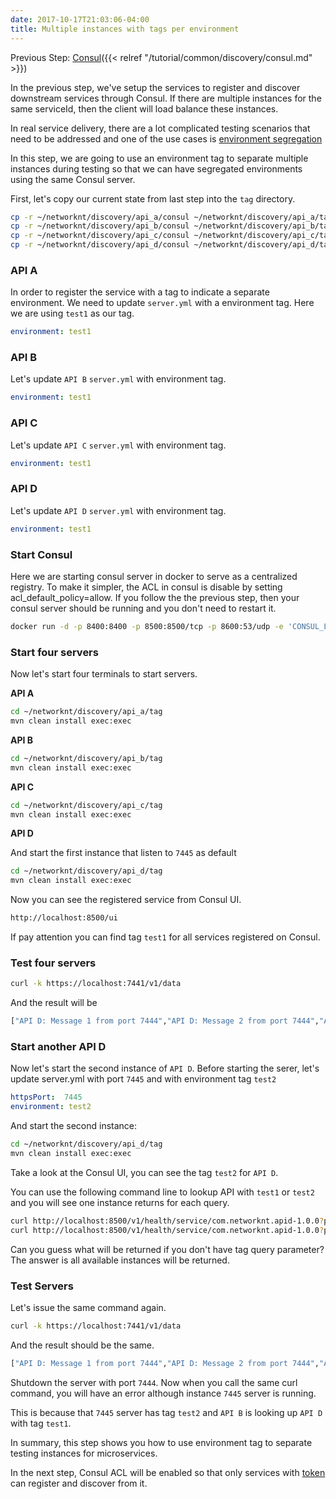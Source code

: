 ```yaml
---
date: 2017-10-17T21:03:06-04:00
title: Multiple instances with tags per environment
---
```


Previous Step: [Consul]({{< relref "/tutorial/common/discovery/consul.md" >}})

In the previous step, we've setup the services to register and discover
downstream services through Consul. If there are multiple instances for the same
serviceId, then the client will load balance these instances.

In real service delivery, there are a lot complicated testing scenarios that need
to be addressed and one of the use cases is [environment segregation][]

In this step, we are going to use an environment tag to separate multiple instances
during testing so that we can have segregated environments using the same Consul server.

First, let's copy our current state from last step into the `tag` directory.

```bash
cp -r ~/networknt/discovery/api_a/consul ~/networknt/discovery/api_a/tag
cp -r ~/networknt/discovery/api_b/consul ~/networknt/discovery/api_b/tag
cp -r ~/networknt/discovery/api_c/consul ~/networknt/discovery/api_c/tag
cp -r ~/networknt/discovery/api_d/consul ~/networknt/discovery/api_d/tag
```

### API A

In order to register the service with a tag to indicate a separate environment. We
need to update `server.yml` with a environment tag. Here we are using `test1` as our tag.

```yaml
environment: test1
```

### API B

Let's update `API B` `server.yml` with environment tag.

```yaml
environment: test1
```

### API C

Let's update `API C` `server.yml` with environment tag.

```yaml
environment: test1
```

### API D

Let's update `API D` `server.yml` with environment tag.

```yaml
environment: test1
```

### Start Consul

Here we are starting consul server in docker to serve as a centralized registry. To make it
simpler, the ACL in consul is disable by setting acl_default_policy=allow. If you follow the
the previous step, then your consul server should be running and you don't need to restart it.

```bash
docker run -d -p 8400:8400 -p 8500:8500/tcp -p 8600:53/udp -e 'CONSUL_LOCAL_CONFIG={"acl_datacenter":"dc1","acl_default_policy":"allow","acl_down_policy":"extend-cache","acl_master_token":"the_one_ring","bootstrap_expect":1,"datacenter":"dc1","data_dir":"/usr/local/bin/consul.d/data","server":true}' consul agent -server -ui -bind=127.0.0.1 -client=0.0.0.0
```

### Start four servers

Now let's start four terminals to start servers.  

**API A**

```bash
cd ~/networknt/discovery/api_a/tag
mvn clean install exec:exec
```

**API B**

```bash
cd ~/networknt/discovery/api_b/tag
mvn clean install exec:exec
```

**API C**

```bash
cd ~/networknt/discovery/api_c/tag
mvn clean install exec:exec
```

**API D**


And start the first instance that listen to `7445` as default

```bash
cd ~/networknt/discovery/api_d/tag
mvn clean install exec:exec
```

Now you can see the registered service from Consul UI.

```bash
http://localhost:8500/ui
```

If pay attention you can find tag `test1` for all services registered on Consul.


### Test four servers

```bash
curl -k https://localhost:7441/v1/data
```

And the result will be

```bash
["API D: Message 1 from port 7444","API D: Message 2 from port 7444","API C: Message 1","API C: Message 2"]
```
 
### Start another API D
 
Now let's start the second instance of `API D`. Before starting the serer, let's update
server.yml with port `7445` and with environment tag `test2`

```yaml
httpsPort:  7445
environment: test2
```

And start the second instance:

```bash
cd ~/networknt/discovery/api_d/tag
mvn clean install exec:exec
```

Take a look at the Consul UI, you can see the tag `test2` for `API D`.

You can use the following command line to lookup API with `test1` or `test2` and you
will see one instance returns for each query.

```bash
curl http://localhost:8500/v1/health/service/com.networknt.apid-1.0.0?passing&wait=600s&index=0&tag=test1
curl http://localhost:8500/v1/health/service/com.networknt.apid-1.0.0?passing&wait=600s&index=0&tag=test2
```

Can you guess what will be returned if you don't have tag query parameter? The
answer is all available instances will be returned. 


### Test Servers

Let's issue the same command again. 

```bash
curl -k https://localhost:7441/v1/data
```

And the result should be the same.

```bash
["API D: Message 1 from port 7444","API D: Message 2 from port 7444","API C: Message 1","API C: Message 2"]
```

Shutdown the server with port `7444`. Now when you call the same curl command, you will have an
error although instance `7445` server is running.  

This is because that `7445` server has tag `test2` and `API B` is looking up `API D` with tag `test1`.

In summary, this step shows you how to use environment tag to separate testing instances for microservices. 

In the next step, Consul ACL will be enabled so that only services with [token][] can register
and discover from it.

[Consul]: /tutorial/common/discovery/consul/
[environment segregation]: /design/env-segregation/
[token]: /tutorial/common/discovery/token/
